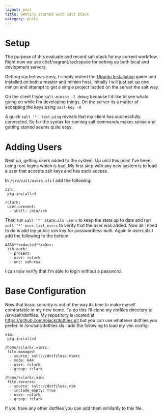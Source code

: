 ```yaml
---
layout: post
title: Getting started with Salt Stack
category: posts
---
```


Setup
=====

The purpose of this evaluate and record salt stack for my current workflow. Right now we use chef/vagrant/rackspace for setting up both local and devlopment servers.

Getting started was easy, I simply visited the [Ubuntu Installation](http://docs.saltstack.com/topics/installation/ubuntu.html) guide and installed on both a master and minion host. Initially I will just set up one minion and attempt to get a single project loaded on the server the salt way.

On the client I type ```salt-minion -l debug``` because I'd like to see whats going on while I'm developing things. On the server its a matter of accepting the keys using ```salt-key -A```

A quick ```salt '*' test.ping``` reveals that my client has successfully connected. So far the syntax for running salt commands makes sense and getting started seems quite easy.


Adding Users
============

Next up, getting users added to the system. Up until this point I've been using root logins which is bad. My first step with any new system is to load a user that accepts ssh keys and has sudo access.

In ```/srv/salt/users.sls``` I add the following:

    zsh:
     pkg.installed
     
    rclark:
     user.present:
      - shell: /bin/zsh

Then run ```salt '*' state.sls users``` to keep the state up to date and run ```salt '*' user.list_users``` to verify that the user was added. Now all I need to do is add my public ssh key for passwordless auth. Again in users.sls I add the following to the bottom

    AAAA**redacted**xaQ==:
     ssh_auth:
      - present
      - user: rclark
      - enc: ssh-rsa
      
I can now verify that I'm able to login without a password.

Base Configuration
==================

Now that basic security is out of the way its time to make myself comfortable in my new home. To do this I'll clone my dotfiles directory to /srv/salt/dotfiles. My repository is located at https://github.com/lojack/dotfiles.git but you can use whatever dotfiles you prefer. In /srv/salt/dotfiles.sls I add the following to load my vim config:


    vim:
     pkg.installed

    /home/rclark/.vimrc:
     file.managed:
      - source: salt://dotfiles/.vimrc
      - mode: 644
      - user: rclark
      - group: rclark

    /home/rclark/.vim:
     file.recurse:
      - source: salt://dotfiles/.vim
      - include_empty: True
      - user: rclark
      - group: rclark

If you have any other dotfiles you can add them similarily to this file.
